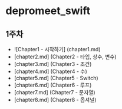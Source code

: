 # depromeet_swift

## 1주차
- ![Chapter1 - 시작하기] (chapter1.md)
- [chapter2.md] (Chapter2 - 타입, 상수, 변수)
- [chapter3.md] (Chapter3 - 조건)
- [chapter4.md] (Chapter4 - 수)
- [chapter5.md] (Chapter5 - Switch)
- [chapter6.md] (Chapter6 - 루프)
- [chapter7.md] (Chapter7 - 문자열)
- [chapter8.md] (Chapter8 - 옵셔널)

